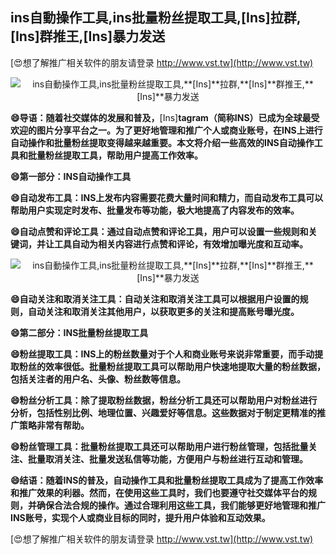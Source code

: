 ## **ins自動操作工具,ins批量粉丝提取工具,**[Ins]**拉群,**[Ins]**群推王,**[Ins]**暴力发送**

[😍想了解推广相关软件的朋友请登录 http://www.vst.tw](http://www.vst.tw)

 <center><img src="https://vst.tw/MP4/tuiguang/png/3.png" alt="ins自動操作工具,ins批量粉丝提取工具,**[Ins]**拉群,**[Ins]**群推王,**[Ins]**暴力发送"></center>

**😄导语：随着社交媒体的发展和普及，**[Ins]**tagram（简称INS）已成为全球最受欢迎的图片分享平台之一。为了更好地管理和推广个人或商业账号，在INS上进行自动操作和批量粉丝提取变得越来越重要。本文将介绍一些高效的INS自动操作工具和批量粉丝提取工具，帮助用户提高工作效率。**

**😄第一部分：INS自动操作工具**

**😄自动发布工具：INS上发布内容需要花费大量时间和精力，而自动发布工具可以帮助用户实现定时发布、批量发布等功能，极大地提高了内容发布的效率。**

**😄自动点赞和评论工具：通过自动点赞和评论工具，用户可以设置一些规则和关键词，并让工具自动为相关内容进行点赞和评论，有效增加曝光度和互动率。**

 <center><img src="https://vst.tw/MP4/tuiguang/png/5.png" alt="ins自動操作工具,ins批量粉丝提取工具,**[Ins]**拉群,**[Ins]**群推王,**[Ins]**暴力发送"></center>

**😄自动关注和取消关注工具：自动关注和取消关注工具可以根据用户设置的规则，自动关注和取消关注其他用户，以获取更多的关注和提高账号曝光度。**

**😄第二部分：INS批量粉丝提取工具**

**😄粉丝提取工具：INS上的粉丝数量对于个人和商业账号来说非常重要，而手动提取粉丝的效率很低。批量粉丝提取工具可以帮助用户快速地提取大量的粉丝数据，包括关注者的用户名、头像、粉丝数等信息。**

**😄粉丝分析工具：除了提取粉丝数据，粉丝分析工具还可以帮助用户对粉丝进行分析，包括性别比例、地理位置、兴趣爱好等信息。这些数据对于制定更精准的推广策略非常有帮助。**

**😄粉丝管理工具：批量粉丝提取工具还可以帮助用户进行粉丝管理，包括批量关注、批量取消关注、批量发送私信等功能，方便用户与粉丝进行互动和管理。**

**😄结语：随着INS的普及，自动操作工具和批量粉丝提取工具成为了提高工作效率和推广效果的利器。然而，在使用这些工具时，我们也要遵守社交媒体平台的规则，并确保合法合规的操作。通过合理利用这些工具，我们能够更好地管理和推广INS账号，实现个人或商业目标的同时，提升用户体验和互动效果。**

[😍想了解推广相关软件的朋友请登录 http://www.vst.tw](http://www.vst.tw)



